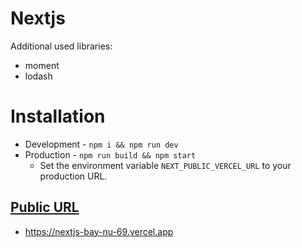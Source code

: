 # Nextjs

Additional used libraries:
- moment
- lodash

# Installation

- Development - `npm i && npm run dev`
- Production - `npm run build && npm start`
  - Set the environment variable `NEXT_PUBLIC_VERCEL_URL` to your production URL.

## [Public URL](https://nextjs-bay-nu-69.vercel.app)

- https://nextjs-bay-nu-69.vercel.app
